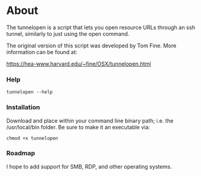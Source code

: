 # About
The tunnelopen is a script that lets you open resource URLs through an ssh tunnel, similarly to just using the open command.

The original version of this script was developed by Tom Fine. More information can be found at:

https://hea-www.harvard.edu/~fine/OSX/tunnelopen.html

### Help
```
tunnelopen --help
```

### Installation
Download and place within your command line binary path; i.e. the /usr/local/bin folder. Be sure to make it an executable via:
```
chmod +x tunnelopen
```

### Roadmap
I hope to add support for SMB, RDP, and other operating systems.
